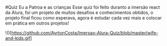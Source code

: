 #Quiz Eu a Patroa e as crianças
Esse quiz foi feito duranto a imersão react da Alura, foi um projeto de muitos desafios e conhecimentos obtidos, o projeto final ficou como esperava, agora é estudar cada vez mais e colocar em prática em outros projetos!

!()[https://github.com/AyrtonCosta/Imersao-Alura-Quiz/blob/master/wife-and-kids.gif]
